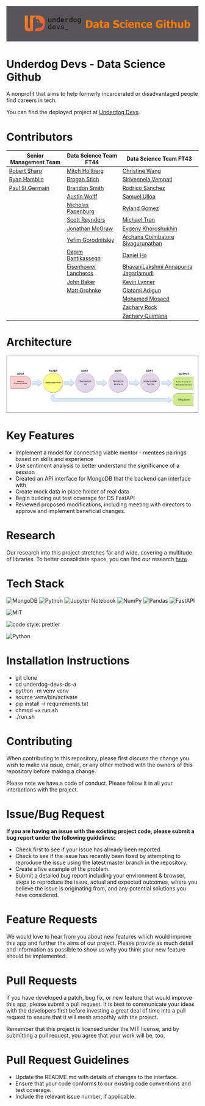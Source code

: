 ![banner](./assets/banner.png)

# Underdog Devs - Data Science Github
A nonprofit that aims to help formerly incarcerated or disadvantaged people find careers in tech.

You can find the deployed project at [Underdog Devs](https://www.underdogdevs.org/).


# Contributors
| Senior Management Team  | Data Science Team FT44                                                  | Data Science Team FT43 |
| ------------- |-------------------------------------------------------------------------| ------------ |
| [Robert Sharp](https://github.com/BrokenShell)    | [Mitch Hollberg](https://github.com/hollberg)                    | [Christine Wang](https://github.com/ChristineWangcy) |
| [Ryan Hamblin](https://github.com/ryan-hamblin)  | [Brogan Stich](https://github.com/ad-victoriam-101)            | [Sirivennela Vempati](https://github.com/sirivennelavempati) |
| [Paul St.Germain](https://github.com/paulstgermain) | [Brandon Smith](https://github.com/BrandonSmith710)                   | [Rodrico Sanchez](https://github.com/rodricobsanchez) |
| | [Austin Wolff](https://github.com/AustinJamesWolff)                     | [Samuel Ulloa](https://github.com/ulloa) |
| | [Nicholas Papenburg](https://github.com/NPAPENBURG)                     | [Ryland Gomez](https://github.com/RylandGomez) |
| | [Scott Reynders](https://github.com/wscottreynders)                     | [Michael Tran](https://github.com/mktran0417) |
| | [Jonathan McGraw](https://github.com/jonathan-mcgraw)                   | [Evgeny Khoroshukhin](https://github.com/ev-horrosh) |
| | [Yefim Gorodnitskiy](https://github.com/yefim-g)                        | [Archana Coimbatore Sivagurunathan](https://github.com/archana062031) |
| | [Dagim Bantikassegn](https://github.com/DagimB)                         | [Daniel Ho](https://github.com/djho57) |
| | [Eisenhower Lancheros](https://github.com/Ike888)                       | [BhavaniLakshmi Annapurna Jagarlamudi](https://github.com/Annapurnaj91) |
| | [John Baker](https://github.com/BakerJr1904)                            | [Kevin Lynner](https://github.com/LynnerKevin) |
| | [Matt Grohnke](https://github.com/mgrohnke)                             | [Olatomi Adigun](https://github.com/OlatomiAdigun) |
| | | [Mohamed Mosaed](https://github.com/mohamedmosaed) |
| | | [Zachary Rock](https://github.com/ZacharyRock) |
| | | [Zachary Quintana](https://github.com/Zack-Quintana) |


# Architecture
![model_diagram](./assets/model_diagram.png)

# Key Features
- Implement a model for connecting  viable mentor - mentees pairings based on skills and experience
- Use sentiment analysis to better understand the significance of a session
- Created an API interface for MongoDB that the backend can interface with 
- Create mock data in place holder of real data 
- Begin building out test coverage for DS FastAPI
- Reviewed proposed modifications, including meeting with directors to approve and implement beneficial changes.

# Research
Our research into this project stretches far and wide, covering a multitude of libraries. To better consolidate space, you can find our research [here](https://github.com/BloomTech-Labs/underdog-devs-ds-a/tree/main/notebooks)

# Tech Stack
![MongoDB](https://img.shields.io/badge/MongoDB-%234ea94b.svg?style=for-the-badge&logo=mongodb&logoColor=white)
![Python](https://img.shields.io/badge/Python-14354C?style=for-the-badge&logo=python&logoColor=white)
![Jupyter Notebook](https://img.shields.io/badge/jupyter-%23FA0F00.svg?style=for-the-badge&logo=jupyter&logoColor=white)
![NumPy](https://img.shields.io/badge/numpy-%23013243.svg?style=for-the-badge&logo=numpy&logoColor=white)
![Pandas](https://img.shields.io/badge/pandas-%23150458.svg?style=for-the-badge&logo=pandas&logoColor=white)
![FastAPI](https://img.shields.io/badge/FastAPI-005571?style=for-the-badge&logo=fastapi)

![MIT](https://img.shields.io/packagist/l/doctrine/orm.svg)  

![code style: prettier](https://img.shields.io/badge/code_style-prettier-ff69b4.svg?style=flat-square) 

![Python](https://img.shields.io/pypi/pyversions/VS)

# Installation Instructions
- git clone <DS Repo URL>
- cd underdog-devs-ds-a
- python -m venv venv
- source venv/bin/activate
- pip install -r requirements.txt
- chmod +x run.sh
- ./run.sh

# Contributing
When contributing to this repository, please first discuss the change you wish to make via issue, email, or any other method with the owners of this repository before making a change.

Please note we have a code of conduct. Please follow it in all your interactions with the project.

# Issue/Bug Request
**If you are having an issue with the existing project code, please submit a bug report under the following guidelines:**

- Check first to see if your issue has already been reported.
- Check to see if the issue has recently been fixed by attempting to reproduce the issue using the latest master branch in the repository.
- Create a live example of the problem.
- Submit a detailed bug report including your environment & browser, steps to reproduce the issue, actual and expected outcomes, where you believe the issue is originating from, and any potential solutions you have considered.

# Feature Requests
We would love to hear from you about new features which would improve this app and further the aims of our project. Please provide as much detail and information as possible to show us why you think your new feature should be implemented.

# Pull Requests
If you have developed a patch, bug fix, or new feature that would improve this app, please submit a pull request. It is best to communicate your ideas with the developers first before investing a great deal of time into a pull request to ensure that it will mesh smoothly with the project.

Remember that this project is licensed under the MIT license, and by submitting a pull request, you agree that your work will be, too.

# Pull Request Guidelines
- Update the README.md with details of changes to the interface.
- Ensure that your code conforms to our existing code conventions and test coverage.
- Include the relevant issue number, if applicable.
